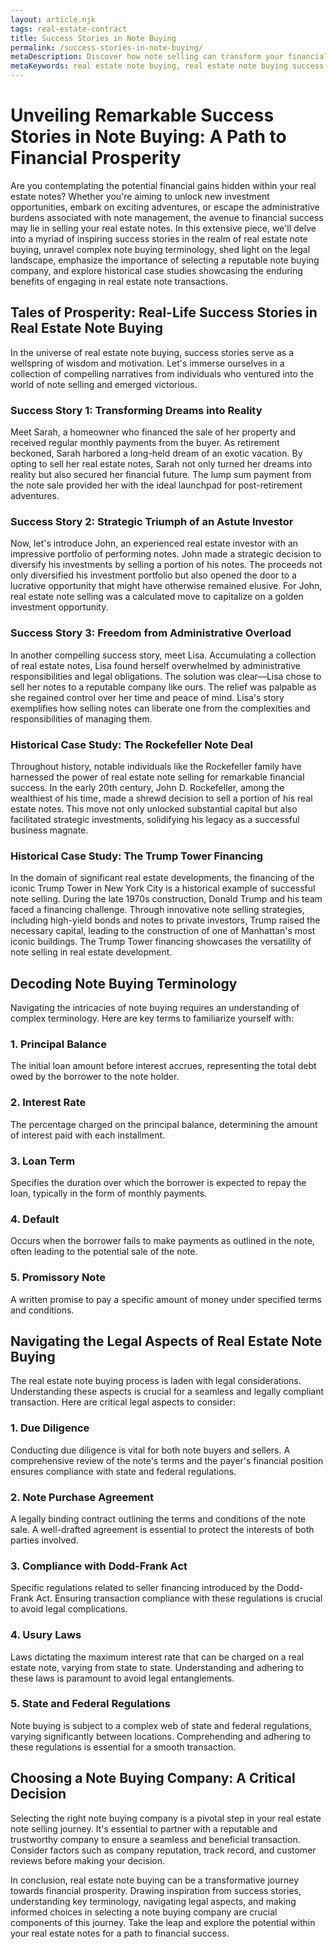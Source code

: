 ```yaml
---
layout: article.njk
tags: real-estate-contract
title: Success Stories in Note Buying
permalink: /success-stories-in-note-buying/
metaDescription: Discover how note selling can transform your financial future. Gain insights into the legal aspects and choose our company as your trusted partner.
metaKeywords: real estate note buying, real estate note buying success stories, note buying terminology, legal aspects of note buying, choose a note buying company
---
```


# Unveiling Remarkable Success Stories in Note Buying: A Path to Financial Prosperity

Are you contemplating the potential financial gains hidden within your real estate notes? Whether you're aiming to unlock new investment opportunities, embark on exciting adventures, or escape the administrative burdens associated with note management, the avenue to financial success may lie in selling your real estate notes. In this extensive piece, we'll delve into a myriad of inspiring success stories in the realm of real estate note buying, unravel complex note buying terminology, shed light on the legal landscape, emphasize the importance of selecting a reputable note buying company, and explore historical case studies showcasing the enduring benefits of engaging in real estate note transactions.

## Tales of Prosperity: Real-Life Success Stories in Real Estate Note Buying

In the universe of real estate note buying, success stories serve as a wellspring of wisdom and motivation. Let's immerse ourselves in a collection of compelling narratives from individuals who ventured into the world of note selling and emerged victorious.

### Success Story 1: **Transforming Dreams into Reality**

Meet Sarah, a homeowner who financed the sale of her property and received regular monthly payments from the buyer. As retirement beckoned, Sarah harbored a long-held dream of an exotic vacation. By opting to sell her real estate notes, Sarah not only turned her dreams into reality but also secured her financial future. The lump sum payment from the note sale provided her with the ideal launchpad for post-retirement adventures.

### Success Story 2: **Strategic Triumph of an Astute Investor**

Now, let's introduce John, an experienced real estate investor with an impressive portfolio of performing notes. John made a strategic decision to diversify his investments by selling a portion of his notes. The proceeds not only diversified his investment portfolio but also opened the door to a lucrative opportunity that might have otherwise remained elusive. For John, real estate note selling was a calculated move to capitalize on a golden investment opportunity.

### Success Story 3: **Freedom from Administrative Overload**

In another compelling success story, meet Lisa. Accumulating a collection of real estate notes, Lisa found herself overwhelmed by administrative responsibilities and legal obligations. The solution was clear—Lisa chose to sell her notes to a reputable company like ours. The relief was palpable as she regained control over her time and peace of mind. Lisa's story exemplifies how selling notes can liberate one from the complexities and responsibilities of managing them.

### Historical Case Study: **The Rockefeller Note Deal**

Throughout history, notable individuals like the Rockefeller family have harnessed the power of real estate note selling for remarkable financial success. In the early 20th century, John D. Rockefeller, among the wealthiest of his time, made a shrewd decision to sell a portion of his real estate notes. This move not only unlocked substantial capital but also facilitated strategic investments, solidifying his legacy as a successful business magnate.

### Historical Case Study: **The Trump Tower Financing**

In the domain of significant real estate developments, the financing of the iconic Trump Tower in New York City is a historical example of successful note selling. During the late 1970s construction, Donald Trump and his team faced a financing challenge. Through innovative note selling strategies, including high-yield bonds and notes to private investors, Trump raised the necessary capital, leading to the construction of one of Manhattan's most iconic buildings. The Trump Tower financing showcases the versatility of note selling in real estate development.

## Decoding Note Buying Terminology

Navigating the intricacies of note buying requires an understanding of complex terminology. Here are key terms to familiarize yourself with:

### **1. Principal Balance**

The initial loan amount before interest accrues, representing the total debt owed by the borrower to the note holder.

### **2. Interest Rate**

The percentage charged on the principal balance, determining the amount of interest paid with each installment.

### **3. Loan Term**

Specifies the duration over which the borrower is expected to repay the loan, typically in the form of monthly payments.

### **4. Default**

Occurs when the borrower fails to make payments as outlined in the note, often leading to the potential sale of the note.

### **5. Promissory Note**

A written promise to pay a specific amount of money under specified terms and conditions.

## Navigating the Legal Aspects of Real Estate Note Buying

The real estate note buying process is laden with legal considerations. Understanding these aspects is crucial for a seamless and legally compliant transaction. Here are critical legal aspects to consider:

### **1. Due Diligence**

Conducting due diligence is vital for both note buyers and sellers. A comprehensive review of the note's terms and the payer's financial position ensures compliance with state and federal regulations.

### **2. Note Purchase Agreement**

A legally binding contract outlining the terms and conditions of the note sale. A well-drafted agreement is essential to protect the interests of both parties involved.

### **3. Compliance with Dodd-Frank Act**

Specific regulations related to seller financing introduced by the Dodd-Frank Act. Ensuring transaction compliance with these regulations is crucial to avoid legal complications.

### **4. Usury Laws**

Laws dictating the maximum interest rate that can be charged on a real estate note, varying from state to state. Understanding and adhering to these laws is paramount to avoid legal entanglements.

### **5. State and Federal Regulations**

Note buying is subject to a complex web of state and federal regulations, varying significantly between locations. Comprehending and adhering to these regulations is essential for a smooth transaction.

## Choosing a Note Buying Company: A Critical Decision

Selecting the right note buying company is a pivotal step in your real estate note selling journey. It's essential to partner with a reputable and trustworthy company to ensure a seamless and beneficial transaction. Consider factors such as company reputation, track record, and customer reviews before making your decision.

In conclusion, real estate note buying can be a transformative journey towards financial prosperity. Drawing inspiration from success stories, understanding key terminology, navigating legal aspects, and making informed choices in selecting a note buying company are crucial components of this journey. Take the leap and explore the potential within your real estate notes for a path to financial success.
